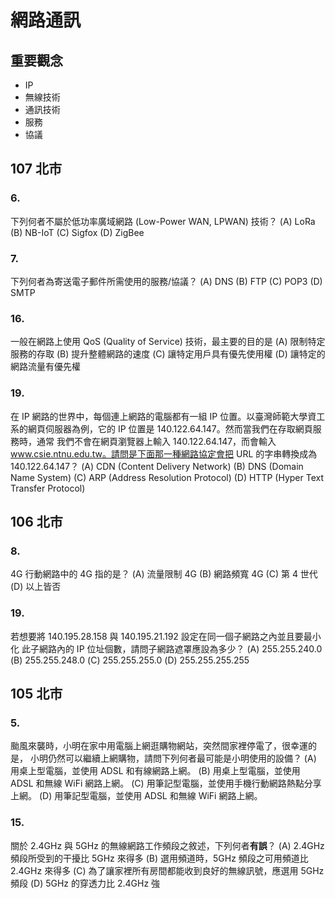 網路通訊
===

## 重要觀念
- IP
- 無線技術
- 通訊技術
- 服務
- 協議

## 107 北市
### 6.
下列何者不屬於低功率廣域網路 (Low-Power WAN, LPWAN) 技術？
(A) LoRa
(B) NB-IoT
(C) Sigfox
(D) ZigBee

### 7.
下列何者為寄送電子郵件所需使用的服務/協議？
(A) DNS
(B) FTP
(C) POP3
(D) SMTP

### 16.
一般在網路上使用 QoS (Quality of Service) 技術，最主要的目的是
(A) 限制特定服務的存取
(B) 提升整體網路的速度
(C) 讓特定用戶具有優先使用權
(D) 讓特定的網路流量有優先權

### 19.
在 IP 網路的世界中，每個連上網路的電腦都有一組 IP 位置。以臺灣師範大學資工系的網頁伺服器為例，它的 IP 位置是 140.122.64.147。然而當我們在存取網頁服務時，通常 我們不會在網頁瀏覽器上輸入 140.122.64.147，而會輸入 www.csie.ntnu.edu.tw。請問是下面那一種網路協定會把 URL 的字串轉換成為 140.122.64.147？
(A) CDN (Content Delivery Network)
(B) DNS (Domain Name System)
(C) ARP (Address Resolution Protocol)
(D) HTTP (Hyper Text Transfer Protocol)

## 106 北市
### 8.
4G 行動網路中的 4G 指的是？
(A) 流量限制 4G
(B) 網路頻寬 4G
(C) 第 4 世代
(D) 以上皆否

### 19.
若想要將 140.195.28.158 與 140.195.21.192 設定在同一個子網路之內並且要最小化 此子網路內的 IP 位址個數，請問子網路遮罩應設為多少？
(A) 255.255.240.0
(B) 255.255.248.0
(C) 255.255.255.0
(D) 255.255.255.255

## 105 北市
### 5.
颱風來襲時，小明在家中用電腦上網逛購物網站，突然間家裡停電了，很幸運的是， 小明仍然可以繼續上網購物，請問下列何者最可能是小明使用的設備？
(A) 用桌上型電腦，並使用 ADSL 和有線網路上網。
(B) 用桌上型電腦，並使用 ADSL 和無線 WiFi 網路上網。
(C) 用筆記型電腦，並使用手機行動網路熱點分享上網。
(D) 用筆記型電腦，並使用 ADSL 和無線 WiFi 網路上網。

### 15.
關於 2.4GHz 與 5GHz 的無線網路工作頻段之敘述，下列何者**有誤**？
(A) 2.4GHz 頻段所受到的干擾比 5GHz 來得多
(B) 選用頻道時，5GHz 頻段之可用頻道比 2.4GHz 來得多
(C) 為了讓家裡所有房間都能收到良好的無線訊號，應選用 5GHz 頻段
(D) 5GHz 的穿透力比 2.4GHz 強